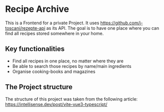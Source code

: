 # Recipe Archive

This is a Frontend for a private Project. It uses https://github.com/j-toscani/rezepte-api as its API. The goal is to have one place where you can find all recipes stored somewhere in your home.

## Key functionalities

- Find all recipes in one place, no matter where they are
- Be able to search those recipes by name/main ingredients
- Organise cooking-books and magazines

## The Project structure

The structure of this project was taken from the following article: https://intellisense.dev/post/vite-vue3-typescript/
